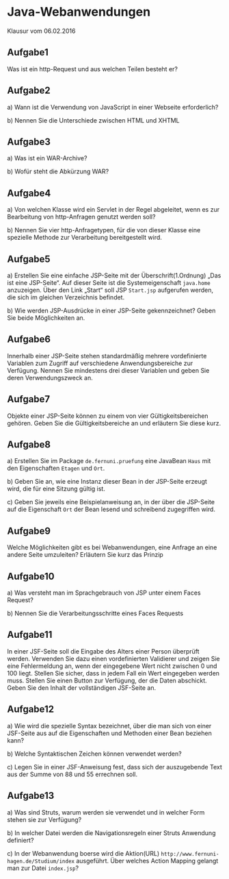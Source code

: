 # Java-Webanwendungen 
Klausur vom 06.02.2016

## Aufgabe1
Was ist ein http-Request und aus welchen Teilen besteht er?

## Aufgabe2

a)	Wann ist die Verwendung von JavaScript in einer Webseite erforderlich?

b)	Nennen Sie die Unterschiede zwischen HTML und XHTML

## Aufgabe3
a)	Was ist ein WAR-Archive?

b)	Wofür steht die Abkürzung WAR?

## Aufgabe4
a)	Von welchen Klasse wird ein Servlet in der Regel abgeleitet, wenn es zur Bearbeitung von http-Anfragen genutzt werden soll?

b)	Nennen Sie vier http-Anfragetypen, für die von dieser Klasse eine spezielle Methode zur Verarbeitung bereitgestellt wird.

## Aufgabe5
a)	Erstellen Sie eine einfache JSP-Seite mit der Überschrift(1.Ordnung) „Das ist eine JSP-Seite“. 
Auf dieser Seite ist die Systemeigenschaft `java.home` anzuzeigen. Über den Link „Start“ soll JSP `Start.jsp` aufgerufen werden, die sich im gleichen Verzeichnis befindet.

b)	Wie werden JSP-Ausdrücke in einer JSP-Seite gekennzeichnet? Geben Sie beide Möglichkeiten an.

## Aufgabe6
Innerhalb einer JSP-Seite stehen standardmäßig mehrere vordefinierte Variablen zum Zugriff auf verschiedene Anwendungsbereiche zur Verfügung. Nennen Sie mindestens drei dieser Variablen und geben Sie deren Verwendungszweck an.

## Aufgabe7
Objekte einer JSP-Seite können zu einem von vier Gültigkeitsbereichen gehören. Geben Sie die Gültigkeitsbereiche an und erläutern Sie diese kurz.

## Aufgabe8
a)	Erstellen Sie im Package `de.fernuni.pruefung` eine JavaBean `Haus` mit den Eigenschaften `Etagen` und `Ort`.

b)	Geben Sie an, wie eine Instanz dieser Bean in der JSP-Seite erzeugt wird, die für eine Sitzung gültig ist.

c)	Geben Sie jeweils eine Beispielanweisung an, in der über die JSP-Seite auf die Eigenschaft `Ort` der Bean lesend und schreibend zugegriffen wird.

## Aufgabe9
Welche Möglichkeiten gibt es bei Webanwendungen, eine Anfrage an eine andere Seite umzuleiten?
Erläutern Sie kurz das Prinzip

## Aufgabe10
a)	Was versteht man im Sprachgebrauch von JSP unter einem Faces Request?

b)	Nennen Sie die Verarbeitungsschritte eines Faces Requests

## Aufgabe11
In einer JSF-Seite soll die Eingabe des Alters einer Person überprüft werden. Verwenden Sie dazu einen vordefinierten Validierer und zeigen Sie eine Fehlermeldung an, wenn der eingegebene Wert nicht zwischen 0 und 100 liegt.
Stellen Sie sicher, dass in jedem Fall ein Wert eingegeben werden muss. Stellen Sie einen Button zur Verfügung, der die Daten abschickt. Geben Sie den Inhalt der vollständigen JSF-Seite an.

## Aufgabe12
a)	Wie wird die spezielle Syntax bezeichnet, über die man sich von einer JSF-Seite aus auf die Eigenschaften und Methoden einer Bean beziehen kann?

b)	Welche Syntaktischen Zeichen können verwendet werden?

c)	Legen Sie in einer JSF-Anweisung fest, dass sich der auszugebende Text aus der Summe von 88 und 55 errechnen soll.

## Aufgabe13
a)	Was sind Struts, warum werden sie verwendet und in welcher Form stehen sie zur Verfügung?

b)	In welcher Datei werden die Navigationsregeln einer Struts Anwendung definiert?

c)	In der Webanwendung boerse wird die Aktion(URL) 
`http://www.fernuni-hagen.de/Studium/index` ausgeführt. Über welches Action Mapping gelangt man zur Datei `index.jsp`?




